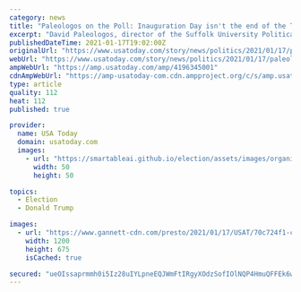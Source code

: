 ```yaml
---
category: news
title: "Paleologos on the Poll: Inauguration Day isn't the end of the Trump era. It's just the beginning."
excerpt: "David Paleologos, director of the Suffolk University Political Research Center, says Trump would be the favorite in the 2024 GOP primary."
publishedDateTime: 2021-01-17T19:02:00Z
originalUrl: "https://www.usatoday.com/story/news/politics/2021/01/17/paleologos-poll-trump-era-just-getting-started/4196345001/"
webUrl: "https://www.usatoday.com/story/news/politics/2021/01/17/paleologos-poll-trump-era-just-getting-started/4196345001/"
ampWebUrl: "https://amp.usatoday.com/amp/4196345001"
cdnAmpWebUrl: "https://amp-usatoday-com.cdn.ampproject.org/c/s/amp.usatoday.com/amp/4196345001"
type: article
quality: 112
heat: 112
published: true

provider:
  name: USA Today
  domain: usatoday.com
  images:
    - url: "https://smartableai.github.io/election/assets/images/organizations/usatoday.com-50x50.jpg"
      width: 50
      height: 50

topics:
  - Election
  - Donald Trump

images:
  - url: "https://www.gannett-cdn.com/presto/2021/01/17/USAT/70c724f1-c6e6-4639-a168-b6684566f5d1-AP_Capitol_Breach_Rally_Organizers.jpg?auto=webp&crop=4519,2542,x562,y162&format=pjpg&width=1200"
    width: 1200
    height: 675
    isCached: true

secured: "ueOIssaprmmh0i5Iz28uIYLpneEQJWmFtIRgyXOdzSofIOlNQP4HmuQFFEk6wThNKmfOpXYBvTFf3ly5uejjQgeZ3mvgotVgT4kH+hyC30+Ujriu8ptOdpZMB5LdORNjDB3GykK8JGqtscJltJNpVBVjQGVd1II4WNO8Ut7rODoAyvRKW2WElCqVoTtanP1iEp3/oWuucKrQDMhHHK8OYDIjMExyPth8Y0GI/cbyAGK0rvKJiNIExG11CUOo2sPC3zDXT3BPCtluGiC2QdeK4VdgVvw9zowWOeFFHqgHVSmiIJkySfZ1X9NxmWeXtA97ZqIIh8M2GbrCcx3inHOUc0a+YIfJUjXxmbHq1rFwjC8=;6FgAhMYUyQrgldTOBK5+gg=="
---
```


